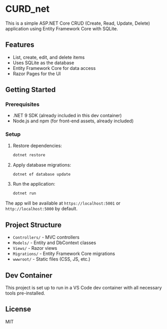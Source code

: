 # CURD_net

This is a simple ASP.NET Core CRUD (Create, Read, Update, Delete) application using Entity Framework Core with SQLite.

## Features
- List, create, edit, and delete items
- Uses SQLite as the database
- Entity Framework Core for data access
- Razor Pages for the UI

## Getting Started

### Prerequisites
- .NET 9 SDK (already included in this dev container)
- Node.js and npm (for front-end assets, already included)

### Setup
1. Restore dependencies:
   ```bash
   dotnet restore
   ```
2. Apply database migrations:
   ```bash
   dotnet ef database update
   ```
3. Run the application:
   ```bash
   dotnet run
   ```

The app will be available at `https://localhost:5001` or `http://localhost:5000` by default.

## Project Structure
- `Controllers/` - MVC controllers
- `Models/` - Entity and DbContext classes
- `Views/` - Razor views
- `Migrations/` - Entity Framework Core migrations
- `wwwroot/` - Static files (CSS, JS, etc.)

## Dev Container
This project is set up to run in a VS Code dev container with all necessary tools pre-installed.

## License
MIT
